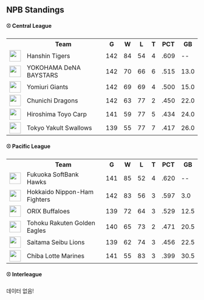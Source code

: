 ## NPB Standings

#### ⚾ Central League

<table>
<tr><th></th><th>Team</th><th>G</th><th>W</th><th>L</th><th>T</th><th>PCT</th><th>GB</th></tr>
<tr>
    <td><img src='https://npb.jp/bis/images/pet2025_t_1.gif' width='30'></td>
    <td>Hanshin
Tigers</td>
    <td>142</td>
    <td>84</td>
    <td>54</td>
    <td>4</td>
    <td>.609</td>
    <td>--</td>
</tr>
<tr>
    <td><img src='https://npb.jp/bis/images/pet2025_db_1.gif' width='30'></td>
    <td>YOKOHAMA DeNA
BAYSTARS</td>
    <td>142</td>
    <td>70</td>
    <td>66</td>
    <td>6</td>
    <td>.515</td>
    <td>13.0</td>
</tr>
<tr>
    <td><img src='https://npb.jp/bis/images/pet2025_g_1.gif' width='30'></td>
    <td>Yomiuri
Giants</td>
    <td>142</td>
    <td>69</td>
    <td>69</td>
    <td>4</td>
    <td>.500</td>
    <td>15.0</td>
</tr>
<tr>
    <td><img src='https://npb.jp/bis/images/pet2025_d_1.gif' width='30'></td>
    <td>Chunichi
Dragons</td>
    <td>142</td>
    <td>63</td>
    <td>77</td>
    <td>2</td>
    <td>.450</td>
    <td>22.0</td>
</tr>
<tr>
    <td><img src='https://npb.jp/bis/images/pet2025_c_1.gif' width='30'></td>
    <td>Hiroshima Toyo
Carp</td>
    <td>141</td>
    <td>59</td>
    <td>77</td>
    <td>5</td>
    <td>.434</td>
    <td>24.0</td>
</tr>
<tr>
    <td><img src='https://npb.jp/bis/images/pet2025_s_1.gif' width='30'></td>
    <td>Tokyo Yakult
Swallows</td>
    <td>139</td>
    <td>55</td>
    <td>77</td>
    <td>7</td>
    <td>.417</td>
    <td>26.0</td>
</tr>
</table>

#### ⚾ Pacific League

<table>
<tr><th></th><th>Team</th><th>G</th><th>W</th><th>L</th><th>T</th><th>PCT</th><th>GB</th></tr>
<tr>
    <td><img src='https://npb.jp/bis/images/pet2025_h_1.gif' width='30'></td>
    <td>Fukuoka SoftBank
Hawks</td>
    <td>141</td>
    <td>85</td>
    <td>52</td>
    <td>4</td>
    <td>.620</td>
    <td>--</td>
</tr>
<tr>
    <td><img src='' width='30'></td>
    <td>Hokkaido Nippon-Ham
Fighters</td>
    <td>142</td>
    <td>83</td>
    <td>56</td>
    <td>3</td>
    <td>.597</td>
    <td>3.0</td>
</tr>
<tr>
    <td><img src='' width='30'></td>
    <td>ORIX
Buffaloes</td>
    <td>139</td>
    <td>72</td>
    <td>64</td>
    <td>3</td>
    <td>.529</td>
    <td>12.5</td>
</tr>
<tr>
    <td><img src='https://npb.jp/bis/images/pet2025_e_1.gif' width='30'></td>
    <td>Tohoku Rakuten
Golden Eagles</td>
    <td>140</td>
    <td>65</td>
    <td>73</td>
    <td>2</td>
    <td>.471</td>
    <td>20.5</td>
</tr>
<tr>
    <td><img src='https://npb.jp/bis/images/pet2025_l_1.gif' width='30'></td>
    <td>Saitama Seibu
Lions</td>
    <td>139</td>
    <td>62</td>
    <td>74</td>
    <td>3</td>
    <td>.456</td>
    <td>22.5</td>
</tr>
<tr>
    <td><img src='https://npb.jp/bis/images/pet2025_m_1.gif' width='30'></td>
    <td>Chiba Lotte
Marines</td>
    <td>141</td>
    <td>55</td>
    <td>83</td>
    <td>3</td>
    <td>.399</td>
    <td>30.5</td>
</tr>
</table>

#### ⚾ Interleague

데이터 없음!

